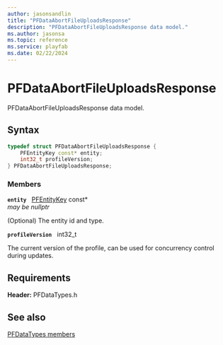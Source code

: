 ```yaml
---
author: jasonsandlin
title: "PFDataAbortFileUploadsResponse"
description: "PFDataAbortFileUploadsResponse data model."
ms.author: jasonsa
ms.topic: reference
ms.service: playfab
ms.date: 02/22/2024
---
```


# PFDataAbortFileUploadsResponse  

PFDataAbortFileUploadsResponse data model.  

## Syntax  
  
```cpp
typedef struct PFDataAbortFileUploadsResponse {  
    PFEntityKey const* entity;  
    int32_t profileVersion;  
} PFDataAbortFileUploadsResponse;  
```
  
### Members  
  
**`entity`** &nbsp; [PFEntityKey](../../pftypes/structs/pfentitykey-c.md) const*  
*may be nullptr*  
  
(Optional) The entity id and type.
  
**`profileVersion`** &nbsp; int32_t  
  
The current version of the profile, can be used for concurrency control during updates.
  
  
## Requirements  
  
**Header:** PFDataTypes.h
  
## See also  
[PFDataTypes members](../pfdatatypes_members.md)  

  
  
